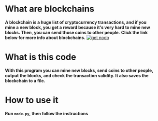 # What are blockchains
__A blockchain is a huge list of cryptocurrency transactions, and if you mine a new block, you get a reward because it's very hard to mine new blocks. Then, you can send those coins to other people.__
__Click the link below for more info about blockchains.__
[![get noob](https://cdn.discordapp.com/attachments/734821394008899736/775326806282076160/readmelink.png)](https://en.wikipedia.org/wiki/Blockchain)

# What is this code
**With this program you can mine new blocks, send coins to other people, output the blocks, and check the transaction validity. It also saves the blockchain to a file.**

# How to use it
**Run `node.py`, then follow the instructions**